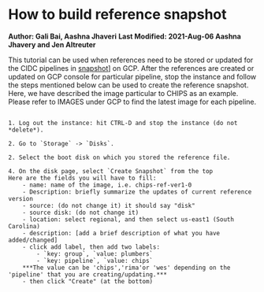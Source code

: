 # How to build reference snapshot
**Author: Gali Bai, Aashna Jhaveri**
**Last Modified: 2021-Aug-06 Aashna Jhavery and Jen Altreuter**


This tutorial can be used when references need to be stored or updated for the CIDC pipelines in [snapshot](https://cloud.google.com/compute/docs/disks/create-snapshots)] on GCP.
After the references are created or updated on GCP console for particular pipeline, stop the instance and follow the steps mentioned below can be used to create the reference snapshot.
Here, we have described the image particular to CHIPS as an example. Please refer to IMAGES under GCP to find the latest image for each pipeline.


```

1. Log out the instance: hit CTRL-D and stop the instance (do not *delete*).

2. Go to `Storage` -> `Disks`.

2. Select the boot disk on which you stored the reference file.

4. On the disk page, select `Create Snapshot` from the top
Here are the fields you will have to fill:
    - name: name of the image, i.e. chips-ref-ver1-0
    - Description: briefly summarize the updates of current reference version
    - source: (do not change it) it should say "disk"
    - source disk: (do not change it)
    - location: select regional, and then select us-east1 (South Carolina)
    - description: [add a brief description of what you have added/changed]
    - click add label, then add two labels:
        - `key: group`, `value: plumbers`
        - `key: pipeline`, `value: chips`  
    ***The value can be 'chips','rima'or 'wes' depending on the 'pipeline' that you are creating/updating.***
    - then click "Create" (at the bottom)
